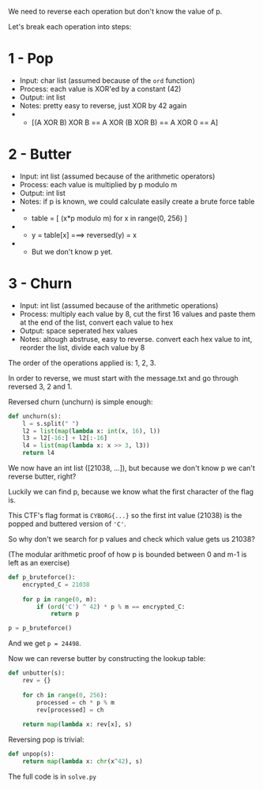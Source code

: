 We need to reverse each operation but don't know the value of p.

Let's break each operation into steps:

# 1 - Pop

- Input: char list (assumed because of the `ord` function)
- Process: each value is XOR'ed by a constant (42)
- Output: int list
- Notes: pretty easy to reverse, just XOR by 42 again
- - [(A XOR B) XOR B == A XOR (B XOR B) == A XOR 0 == A]

# 2 - Butter

- Input: int list (assumed because of the arithmetic operators)
- Process: each value is multiplied by p modulo m
- Output: int list
- Notes: if p is known, we could calculate easily create a brute force table
- - table = [ (x*p modulo m) for x in range(0, 256) ]
- - y = table[x] ===> reversed(y) = x
- - But we don't know p yet.

# 3 - Churn

- Input: int list (assumed because of the arithmetic operations)
- Process: multiply each value by 8, cut the first 16 values and paste them at the end of the list, convert each value to hex
- Output: space seperated hex values
- Notes: altough abstruse, easy to reverse. convert each hex value to int, reorder the list, divide each value by 8

The order of the operations applied is: 1, 2, 3.

In order to reverse, we must start with the message.txt and go through reversed 3, 2 and 1.

Reversed churn (unchurn) is simple enough:

```py
def unchurn(s):
    l = s.split(" ")
    l2 = list(map(lambda x: int(x, 16), l))
    l3 = l2[-16:] + l2[:-16]
    l4 = list(map(lambda x: x >> 3, l3))
    return l4
```

We now have an int list ([21038, ...]), but because we don't know p we can't reverse butter, right?

Luckily we can find p, because we know what the first character of the flag is.

This CTF's flag format is `CYBORG{...}` so the first int value (21038) is the popped and buttered version of `'C'`.

So why don't we search for p values and check which value gets us 21038?

(The modular arithmetic proof of how p is bounded between 0 and m-1 is left as an exercise)

```py
def p_bruteforce():
    encrypted_C = 21038
    
    for p in range(0, m):
        if (ord('C') ^ 42) * p % m == encrypted_C:
            return p

p = p_bruteforce()
```

And we get `p = 24498`.

Now we can reverse butter by constructing the lookup table:

```py
def unbutter(s):
    rev = {}
    
    for ch in range(0, 256):
        processed = ch * p % m
        rev[processed] = ch
    
    return map(lambda x: rev[x], s)
```

Reversing pop is trivial:

```py
def unpop(s):
    return map(lambda x: chr(x^42), s)
```

The full code is in `solve.py`

